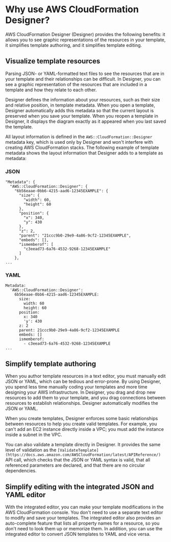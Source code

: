 # Why use AWS CloudFormation Designer?<a name="working-with-templates-cfn-designer-why"></a>

AWS CloudFormation Designer \(Designer\) provides the following benefits: it allows you to see graphic representations of the resources in your template, it simplifies template authoring, and it simplifies template editing\.

## Visualize template resources<a name="w11339ab1c23c17c11b5"></a>

Parsing JSON\- or YAML\-formatted text files to see the resources that are in your template and their relationships can be difficult\. In Designer, you can see a graphic representation of the resources that are included in a template and how they relate to each other\.

Designer defines the information about your resources, such as their size and relative position, in template metadata\. When you open a template, Designer automatically adds this metadata so that the current layout is preserved when you save your template\. When you reopen a template in Designer, it displays the diagram exactly as it appeared when you last saved the template\.

All layout information is defined in the `AWS::CloudFormation::Designer` metadata key, which is used only by Designer and won't interfere with creating AWS CloudFormation stacks\. The following example of template metadata shows the layout information that Designer adds to a template as metadata:

### JSON<a name="working-with-templates-cfn-designer-example-template-metadata.json"></a>

```
"Metadata": {
  "AWS::CloudFormation::Designer": {
    "6b56eaae-0bb6-4215-aad6-12345EXAMPLE": {
      "size": {
        "width": 60,
        "height": 60
      },
      "position": {
        "x": 340,
        "y": 430
      },
      "z": 2,
      "parent": "21ccc9b0-29e9-4a86-9cf2-12345EXAMPLE",
      "embeds": [],
      "ismemberof": [
        "c3eead73-6a76-4532-9268-12345EXAMPLE"
      ]
    },
...
```

### YAML<a name="working-with-templates-cfn-designer-example-template-metadata.yaml"></a>

```
Metadata:
  'AWS::CloudFormation::Designer':
    6b56eaae-0bb6-4215-aad6-12345EXAMPLE:
      size:
        width: 60
        height: 60
      position:
        x: 340
        'y': 430
      z: 2
      parent: 21ccc9b0-29e9-4a86-9cf2-12345EXAMPLE
      embeds: []
      ismemberof:
        - c3eead73-6a76-4532-9268-12345EXAMPLE
...
```

## Simplify template authoring<a name="w11339ab1c23c17c11b7"></a>

When you author template resources in a text editor, you must manually edit JSON or YAML, which can be tedious and error\-prone\. By using Designer, you spend less time manually coding your templates and more time designing your AWS infrastructure\. In Designer, you drag and drop new resources to add them to your template, and you drag connections between resources to establish relationships\. Designer automatically modifies the JSON or YAML\.

When you create templates, Designer enforces some basic relationships between resources to help you create valid templates\. For example, you can't add an EC2 instance directly inside a VPC; you must add the instance inside a subnet in the VPC\.

You can also validate a template directly in Designer\. It provides the same level of validation as the `[ValidateTemplate](https://docs.aws.amazon.com/AWSCloudFormation/latest/APIReference/)` API call, which checks that the JSON or YAML syntax is valid, that all referenced parameters are declared, and that there are no circular dependencies\.

## Simplify editing with the integrated JSON and YAML editor<a name="w11339ab1c23c17c11b9"></a>

With the integrated editor, you can make your template modifications in the AWS CloudFormation console\. You don't need to use a separate text editor to modify and save your templates\. The integrated editor also provides an auto\-complete feature that lists all property names for a resource, so you don't need to look them up or memorize them\. In addition, you can use the integrated editor to convert JSON templates to YAML and vice versa\.